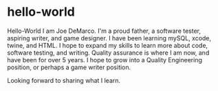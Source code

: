 # hello-world

Hello-World
I am Joe DeMarco. I'm a proud father, a software tester, aspiring writer, and game designer. I have been learning mySQL, xcode, twine, and HTML. I hope to expand my skills to learn more about code, software testing, and writing. Quality assurance is where I am now, and have been for over 5 years. I hope to grow into a Quality Engineering position, or perhaps a game writer position. 

Looking forward to sharing what I learn. 
